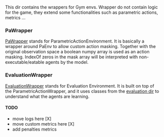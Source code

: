 This dir contains the wrappers for Gym envs.
Wrapper do not contain logic for the game, they extend some functionalities such as parametric actions, metrics ... 

### PaWrapper
[PaWrapper](PaWrapper.py) stands for ParametricActionEnvironment.
It is basically a wrapper around PaEnv to allow custom action masking. 
Together with the original observation space a boolean numpy array is used as an action masking. IndexOf zeros in the
 mask array will be interpreted with non-executable/eatable agents by the model. 

### EvaluationWrapper
[EvaluationWrapper](EvalWrapper.py) stands for Evaluation Environment.
It is built on top of the ParametricActionWrapper, and it uses classes from the [evaluation dir](../../evaluation) to understand what the agents are learning.

#### TODO
- move logs here [X]
- move custom metrics here [X]
- add penalties metrics 